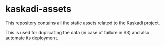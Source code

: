 # kaskadi-assets

This repository contains all the static assets related to the Kaskadi project.

This is used for duplicating the data (in case of failure in S3) and also automate its deployment.
